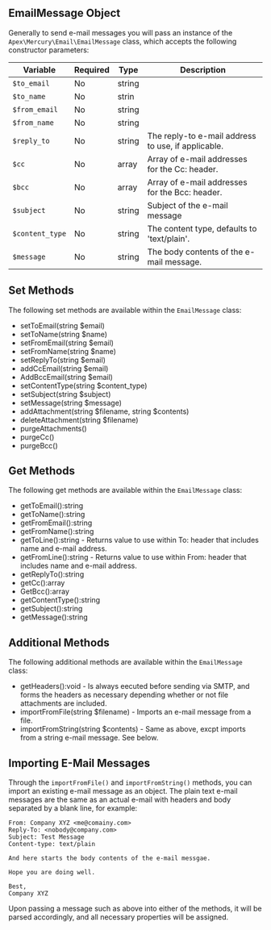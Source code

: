
## EmailMessage Object

Generally to send e-mail messages you will pass an instance of the `Apex\Mercury\Email\EmailMessage` class, which accepts the following constructor parameters:

Variable | Required | Type | Description
------------- |------------- |------------- |------------- 
`$to_email` | No | string 
`$to_name` | No | strin | 
`$from_email` | No | string | 
`$from_name` | No | string | 
`$reply_to` | No | string | The reply-to e-mail address to use, if applicable.
`$cc` | No | array | Array of e-mail addresses for the Cc: header.
`$bcc` | No | array | Array of e-mail addresses for the Bcc: header.
`$subject` | No | string | Subject of the e-mail message
`$content_type` | No | string | The content type, defaults to 'text/plain'.
`$message` | No | string | The body contents of the e-mail message.


## Set Methods

The following set methods are available within the `EmailMessage` class:

* setToEmail(string $email)
* setToName(string $name)
* setFromEmail(string $email)
* setFromName(string $name)
* setReplyTo(string $email)
* addCcEmail(string $email)
* AddBccEmail(string $email)
* setContentType(string $content_type)
* setSubject(string $subject)
* setMessage(string $message)
* addAttachment(string $filename, string $contents)
* deleteAttachment(string $filename)
* purgeAttachments()
* purgeCc()
* purgeBcc()


## Get Methods

The following get methods are available within the `EmailMessage` class:

* getToEmail():string
* getToName():string
* getFromEmail():string
* getFromName():string
* getToLine():string - Returns value to use within To: header that includes name and e-mail address.
* getFromLine():string - Returns value to use within From: header that includes name and e-mail address.
* getReplyTo():string
* getCc():array
* GetBcc():array
* getContentType():string
* getSubject():string
* getMessage():string


## Additional Methods

The following additional methods are available within the `EmailMessage` class:

* getHeaders():void - Is always eecuted before sending via SMTP, and forms the headers as necessary depending whether or not file attachments are included.
* importFromFile(string $filename) - Imports an e-mail message from a file.
* importFromString(string $contents) - Same as above, excpt imports from a string e-mail message.  See below.


## Importing E-Mail Messages

Through the `importFromFile()` and `importFromString()` methods, you can import an existing e-mail message as an object.  The plain text e-mail messages are the same as an actual e-mail with headers and body separated by a blank line, for example:

~~~
From: Company XYZ <me@comainy.com>
Reply-To: <nobody@company.com>
Subject: Test Message
Content-type: text/plain

And here starts the body contents of the e-mail messgae.

Hope you are doing well.

Best,
Company XYZ
~~~

Upon passing a message such as above into either of the methods, it will be parsed accordingly, and all necessary properties will be assigned.


